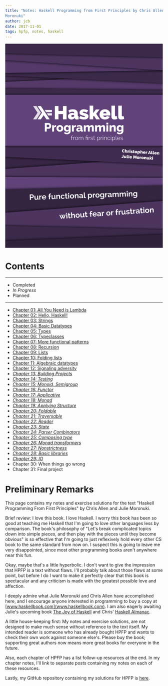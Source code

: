 ```yaml
---
title: "Notes: Haskell Programming from First Principles by Chris Allen & Julie
Moronuki"
author: jcb
date: 2017-11-01
tags: hpfp, notes, haskell
---
```


![](/images/hpfp-cover.png)

# Contents

----
-  Completed
-  *In Progress*
-  Planned
----

- [Chapter 01: All You Need is Lambda](/projects/hpfp/01)
- [Chapter 02: Hello, Haskell!](/projects/hpfp/02)
- [Chapter 03: Strings](/projects/hpfp/03)
- [Chapter 04: Basic Datatypes](/projects/hpfp/04)
- [Chapter 05: Types](/projects/hpfp/05)
- [Chapter 06: Typeclasses](/projects/hpfp/06)
- [Chapter 07: More functional patterns](/projects/hpfp/07)
- [Chapter 08: Recursion](/projects/hpfp/08)
- [Chapter 09: Lists](/projects/hpfp/09)
- [Chapter 10: Folding lists](/projects/hpfp/10)
- [Chapter 11: Algebraic datatypes](/projects/hpfp/11)
- [Chapter 12: Signaling adversity](/projects/hpfp/12)
- *[Chapter 13: Building Projects](/projects/hpfp/13)*
- *[Chapter 14: Testing](/projects/hpfp/14)*
- *[Chapter 15: Monoid, Semigroup](/projects/hpfp/15)*
- *[Chapter 16: Functor](/projects/hpfp/16)*
- *[Chapter 17: Applicative](/projects/hpfp/17)*
- *[Chapter 18: Monad](/projects/hpfp/18)*
- *[Chapter 19: Applying Structure](/projects/hpfp/19)*
- *[Chapter 20: Foldable](/projects/hpfp/20)*
- *[Chapter 21: Traversable](/projects/hpfp/21)*
- *[Chapter 22: Reader](/projects/hpfp/22)*
- *[Chapter 23: State](/projects/hpfp/23)*
- *[Chapter 24: Parser Combinators](/projects/hpfp/24)*
- *[Chapter 25: Composing type](/projects/hpfp/25)*
- *[Chapter 26: Monad transformers](/projects/hpfp/26)*
- *[Chapter 27: Nonstrictness](/projects/hpfp/27)*
- *[Chapter 28: Basic libraries](/projects/hpfp/28)*
- *[Chapter 29: IO](/projects/hpfp/29)*
- Chapter 30: When things go wrong
- Chapter 31: Final project

# Preliminary Remarks

This page contains my notes and exercise solutions for the text
"Haskell Programming From First Principles" by Chris Allen and Julie Moronuki.

Brief review: I love this book. I love Haskell. I worry this book has been so
good at teaching me Haskell that I'm going to love other languages less by
comparison. The book's philosophy of "Let's break complicated topics down into
simple pieces, and then play with the pieces until they become obvious" is so
effective that I'm going to just reflexively hold every other CS book to the
same standard from now on. I suspect this is going to leave me very disappointed,
since most other programming books aren't anywhere near this fun.

Okay, maybe that's a little hyperbolic. I don't want to give the impression
that HPFP is a text without flaws. I'll probably talk about those flaws at some
point, but before I do I want to make it perfectly clear that this book is
spectacular and any criticism is made with the greatest possible love
and affection.

I deeply admire what Julie Moronuki and Chris Allen have accomplished here, and
I encourage anyone interested in programming to buy a copy at
[www.haskellbook.com](www.haskellbook.com). I am also eagerly awaiting
Julie's upcoming book [The Joy of Haskell](https://joyofhaskell.com/) and
Chris' [Haskell Almanac](https://lorepub.com/product/cookbook).

A little house-keeping first: My notes and exercise solutions, are not designed
to make much sense without reference to the text itself. My intended reader is
someone who has already bought HPFP and wants to check their own work
against someone else's. Please buy the book; supporting great authors now means
more great books for everyone in the future.

Also, each chapter of HPFP has a list follow-up resources at the end. In my
chapter notes, I'll link to separate posts containing my notes on each of these
resources.

Lastly, my GitHub repository containing my solutions for HPFP is
[here](https://github.com/johnchandlerburnham/haskellbook).

